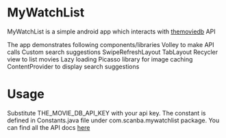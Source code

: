 # MyWatchList

MyWatchList is a simple android app which interacts with [themoviedb](https://www.themoviedb.org) API

The app demonstrates following components/libraries
Volley to make API calls
Custom search suggestions
SwipeRefreshLayout
TabLayout
Recycler view to list movies
Lazy loading
Picasso library for image caching
ContentProvider to display search suggestions

# Usage
Substitute THE_MOVIE_DB_API_KEY with your api key. The constant is defined in Constants.java file under com.scanba.mywatchlist package.
You can find all the API docs [here](https://developers.themoviedb.org/3)
